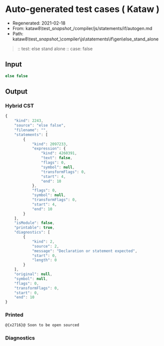 # Auto-generated test cases ( Kataw )
- Regenerated: 2021-02-18
- From: kataw8\test\__snapshot__/compiler/js/statements/if/autogen.md
- Path: kataw8\test\__snapshot__\compiler\js\statements\if\gen\else_stand_alone
> :: test: else stand alone
> :: case: false
## Input

`````js
else false
`````

## Output

### Hybrid CST

```javascript
{
    "kind": 2243,
    "source": "else false",
    "filename": "",
    "statements": [
        {
            "kind": 2097233,
            "expression": {
                "kind": 4260391,
                "text": false,
                "flags": 0,
                "symbol": null,
                "transformFlags": 0,
                "start": 4,
                "end": 10
            },
            "flags": 0,
            "symbol": null,
            "transformFlags": 0,
            "start": 4,
            "end": 10
        }
    ],
    "isModule": false,
    "printable": true,
    "diagnostics": [
        {
            "kind": 2,
            "source": 2,
            "message": "Declaration or statement expected",
            "start": 0,
            "length": 0
        }
    ],
    "original": null,
    "symbol": null,
    "flags": 0,
    "transformFlags": 0,
    "start": 0,
    "end": 10
}
```

### Printed

```javascript
@{x2716}@ Soon to be open sourced
```

### Diagnostics

```javascript

```

